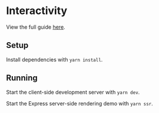 # Interactivity

View the full guide [here](https://www.base2.io/2020/12/12/svelte-ssr).

## Setup

Install dependencies with `yarn install`.

## Running

Start the client-side development server with `yarn dev`.

Start the Express server-side rendering demo with `yarn ssr`.
